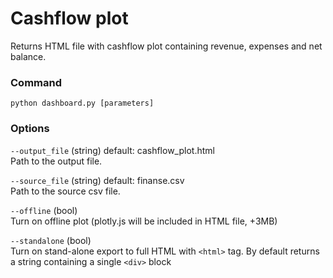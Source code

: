 # Cashflow plot
Returns HTML file with cashflow plot containing revenue, expenses and net balance. 
### Command 
`python dashboard.py [parameters]`

### Options
`--output_file` (string) default: cashflow_plot.html <br> Path to the output file.<p>
`--source_file` (string)  default: finanse.csv <br> Path to the source csv file.<p>
`--offline` (bool) <br>Turn on offline plot (plotly.js will be included in HTML file, +3MB)<p>
`--standalone` (bool) <br>Turn on stand-alone export to full HTML with `<html>` tag. By default returns a string containing 
a single `<div>` block<p>